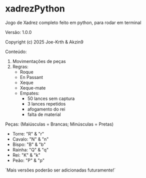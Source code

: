 # xadrezPython
Jogo de Xadrez completo feito em python, para rodar em terminal

Versão: 1.0.0

Copyright (c) 2025 Joe-Krth & Akzin9

Conteúdo:
1. Movimentações de peças
2. Regras:
   - Roque
   - En Passant
   - Xeque
   - Xeque-mate
   - Empates:
     - 50 lances sem captura
     - 3 lances repetidos
     - afogamento do rei
     - falta de material

Peças: (Maiúsculas = Brancas; Minúsculas = Pretas)
- Torre: "R" & "r"
- Cavalo: "N" & "n"
- Bispo: "B" & "b"
- Rainha: "Q" & "q"
- Rei: "K" & "k"
- Peão: "P" & "p"

´Mais versões poderão ser adicionadas futuramente!´
